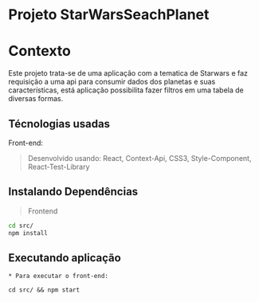 # Projeto StarWarsSeachPlanet

# Contexto
Este projeto trata-se de uma aplicação com a tematica de Starwars e faz requisição a uma api para consumir dados dos planetas e suas características, está aplicação possibilita fazer filtros em uma tabela de diversas formas.  

## Técnologias usadas

Front-end:
> Desenvolvido usando: React, Context-Api, CSS3, Style-Component, React-Test-Library

## Instalando Dependências

> Frontend
```bash
cd src/
npm install
``` 
## Executando aplicação

  ```
* Para executar o front-end:

  ```
    cd src/ && npm start
  ```
